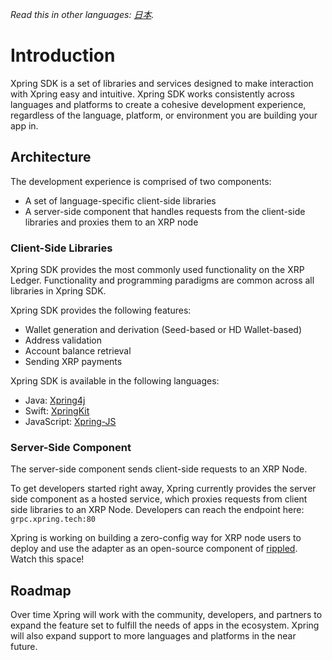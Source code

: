 *Read this in other languages: [日本](README-ja.md).*

# Introduction
Xpring SDK is a set of libraries and services designed to make interaction with Xpring easy and intuitive. Xpring SDK works consistently across languages and platforms to create a cohesive development experience, regardless of the language, platform, or environment you are building your app in.

## Architecture
The development experience is comprised of two components:
- A set of language-specific client-side libraries
- A server-side component that handles requests from the client-side libraries and proxies them to an XRP node

### Client-Side Libraries
Xpring SDK provides the most commonly used functionality on the XRP Ledger. Functionality and programming paradigms are common across all libraries in Xpring SDK.

Xpring SDK provides the following features:
- Wallet generation and derivation (Seed-based or HD Wallet-based)
- Address validation
- Account balance retrieval
- Sending XRP payments

Xpring SDK is available in the following languages:
- Java: [Xpring4j](https://github.com/xpring-eng/xpring4j)
- Swift: [XpringKit](https://github.com/xpring-eng/xpringkit)
- JavaScript: [Xpring-JS](https://github.com/xpring-eng/xpring-js)

### Server-Side Component
The server-side component sends client-side requests to an XRP Node.

To get developers started right away, Xpring currently provides the server side component as a hosted service, which proxies requests from client side libraries to an XRP Node. Developers can reach the endpoint here: `grpc.xpring.tech:80`

Xpring is working on building a zero-config way for XRP node users to deploy and use the adapter as an open-source component of [rippled](https://github.com/ripple/rippled). Watch this space!

## Roadmap

Over time Xpring will work with the community, developers, and partners to expand the feature set to fulfill the needs of apps in the ecosystem. Xpring will also expand support to more languages and platforms in the near future.
